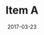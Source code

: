 ---
title: Item A
date: 2017-03-23
publishdate: 2017-03-24
menu:
    main:
        parent: Research
weight: 10
nav: false
---